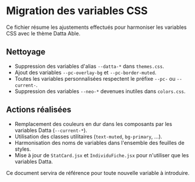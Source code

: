 # Migration des variables CSS

Ce fichier résume les ajustements effectués pour harmoniser les variables CSS avec le thème Datta Able.

## Nettoyage

- Suppression des variables d'alias `--datta-*` dans `themes.css`.
- Ajout des variables `--pc-overlay-bg` et `--pc-border-muted`.
- Toutes les variables personnalisées respectent le préfixe `--pc-` ou `--current-`.
- Suppression des variables `--neo-*` devenues inutiles dans `colors.css`.

## Actions réalisées

- Remplacement des couleurs en dur dans les composants par les variables Datta (`--current-*`).
- Utilisation des classes utilitaires (`text-muted`, `bg-primary`, ...).
- Harmonisation des noms de variables dans l'ensemble des feuilles de styles.
- Mise à jour de `StatCard.jsx` et `IndividuFiche.jsx` pour n'utiliser que les variables Datta.

Ce document servira de référence pour toute nouvelle variable à introduire.
